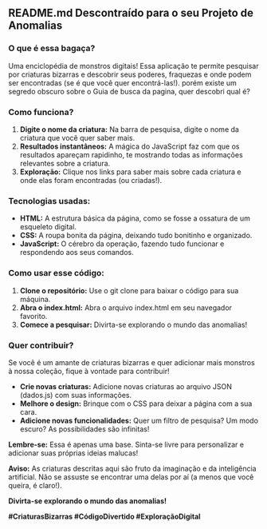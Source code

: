 ## **README.md Descontraído para o seu Projeto de Anomalias**

### **O que é essa bagaça?**

Uma enciclopédia de monstros digitais!  Essa aplicação te permite pesquisar por criaturas bizarras e descobrir seus poderes, fraquezas e onde podem ser encontradas (se é que você quer encontrá-las!).
porém existe um segredo obscuro sobre o Guia de busca da pagina, quer descobri qual é?

### **Como funciona?**

1. **Digite o nome da criatura:** Na barra de pesquisa, digite o nome da criatura que você quer saber mais.
2. **Resultados instantâneos:** A mágica do JavaScript faz com que os resultados apareçam rapidinho, te mostrando todas as informações relevantes sobre a criatura.
3. **Exploração:** Clique nos links para saber mais sobre cada criatura e onde elas foram encontradas (ou criadas!).

### **Tecnologias usadas:**

* **HTML:** A estrutura básica da página, como se fosse a ossatura de um esqueleto digital.
* **CSS:** A roupa bonita da página, deixando tudo bonitinho e organizado.
* **JavaScript:** O cérebro da operação, fazendo tudo funcionar e respondendo aos seus comandos.

### **Como usar esse código:**

1. **Clone o repositório:** Use o git clone para baixar o código para sua máquina.
2. **Abra o index.html:** Abra o arquivo index.html em seu navegador favorito.
3. **Comece a pesquisar:** Divirta-se explorando o mundo das anomalias!

### **Quer contribuir?**

Se você é um amante de criaturas bizarras e quer adicionar mais monstros à nossa coleção, fique à vontade para contribuir! 

* **Crie novas criaturas:** Adicione novas criaturas ao arquivo JSON (dados.js) com suas informações.
* **Melhore o design:** Brinque com o CSS para deixar a página com a sua cara.
* **Adicione novas funcionalidades:** Quer um filtro de pesquisa? Um modo escuro? As possibilidades são infinitas!

**Lembre-se:** Essa é apenas uma base. Sinta-se livre para personalizar e adicionar suas próprias ideias malucas! 

**Aviso:** As criaturas descritas aqui são fruto da imaginação e da inteligência artificial. Não se assuste se encontrar uma delas por aí (a menos que você queira, é claro!). 

**Divirta-se explorando o mundo das anomalias!** 

**#CriaturasBizarras #CódigoDivertido #ExploraçãoDigital**
